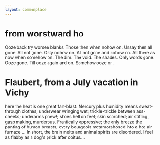 ```yaml
---
layout: commonplace
---
```




# from worstward ho
Ooze back try worsen blanks. Those then when nohow on. Unsay then all gone. All not gone. Only nohow on. All not gone and nohow on. All there as now when somehow on. The dim. The void. The shades. Only words gone. Ooze gone. Till ooze again and on. Somehow ooze on. 


# Flaubert, from a July vacation in Vichy
here the heat is one great fart-blast.  Mercury plus humidity means sweat-through clothes; underwear wringing wet; trickle-trickle between ass-cheeks; underarms phew!; shoes hell on feet; skin scorched; air stifling, gasp making, murderous. Frantically oppressive; the only breeze the panting of human breasts; every bourgeois metamorphosed into a hot-air furnace ... In short, the brain melts and animal spirits are disordered.  I feel as flabby as a dog's prick after coitus....


